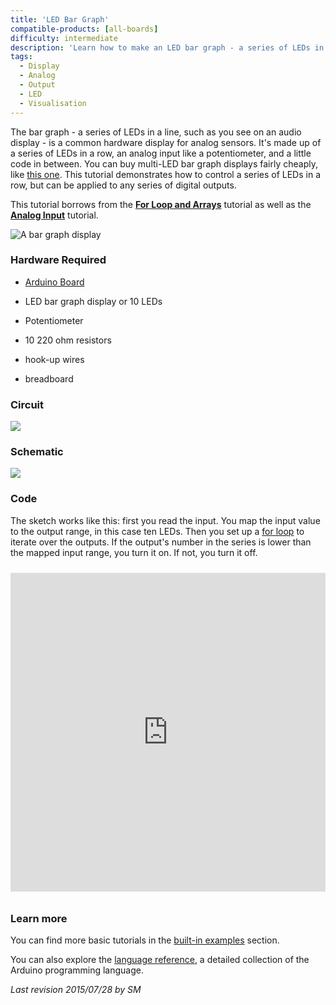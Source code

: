 ```yaml
---
title: 'LED Bar Graph'
compatible-products: [all-boards]
difficulty: intermediate
description: 'Learn how to make an LED bar graph - a series of LEDs in a line.'
tags: 
  - Display
  - Analog
  - Output
  - LED
  - Visualisation
---
```


The bar graph - a series of LEDs in a line, such as you see on an audio display - is a common hardware display for analog sensors.  It's made up of a series of LEDs in a row, an analog input like a potentiometer, and a little code in between.  You can  buy multi-LED bar graph displays fairly cheaply, like [this one](https://www.digikey.com/en/products/detail/everlight-electronics-co-ltd/MV54164/2675674).  This tutorial demonstrates how to control a series of LEDs in a row, but can be applied to any series of digital outputs.

This tutorial borrows from the [**For Loop and Arrays**](https://www.arduino.cc/en/Tutorial/Loop) tutorial as well as the [**Analog Input**](/built-in-examples/analog/AnalogInput) tutorial.

![A bar graph display](http://media.digikey.com/photos/Lite%20On%20Photos/LITE-ON%20INC-%20LTA-1000G.jpg)

### Hardware Required

- [Arduino Board](https://store.arduino.cc/collections/boards-modules)

- LED bar graph display or 10 LEDs
- Potentiometer

- 10 220 ohm resistors

- hook-up wires

- breadboard

### Circuit



![](assets/circuit.png)



### Schematic



![](assets/schematic.png)

### Code

The sketch works like this:  first you read the input.  You map the input value to the output range, in this case ten LEDs.  Then you set up a [for loop](https://www.arduino.cc/en/Tutorial/Loop) to iterate over the outputs.  If the output's number in the series is lower than the mapped input range, you turn it on.  If not, you turn it off.

<iframe src='https://create.arduino.cc/example/builtin/07.Display%5CbarGraph/barGraph/preview?embed&snippet' style='height:510px;width:100%;margin:10px 0' frameborder='0'></iframe>

### Learn more

You can find more basic tutorials in the [built-in examples](/built-in-examples) section.

You can also explore the [language reference](https://www.arduino.cc/reference/en/), a detailed collection of the Arduino programming language.

*Last revision 2015/07/28 by SM*